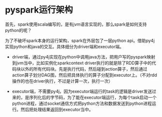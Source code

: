 # pyspark运行架构
首先，spark使用scala编写的，是有jvm语言实现的，那么spark是如何支持python的呢？

为了不破坏spark本身的运行架构，spark在外层包了一层python api。借助py4j实现python和java的交互。具体细分为driver端和executor端。

- driver端，通过py4j实现在python中调用java方法，把用户写的pyspark映射到jvm当中，比如实例化sparkcontext
driver执行的就是除了RDD算子中的代码块以外的所有代码块。先是执行代码，然后碰到action算子，然后通过action算子划分DAG图，然后把具体执行的算子分配到executor上。（不对rdd操作的也在driver执行，不过是计算一次，执行一次）

- executor端，不需要py4j，因为executor端运行的task的逻辑是driver发送过来的，是序列化后的字节码，为了能在executor端运行，为每个task启动一个python进程，通过socket通信方式把python方法和数据发送到python进程运行。然后把处理结果返回到executor当中。 